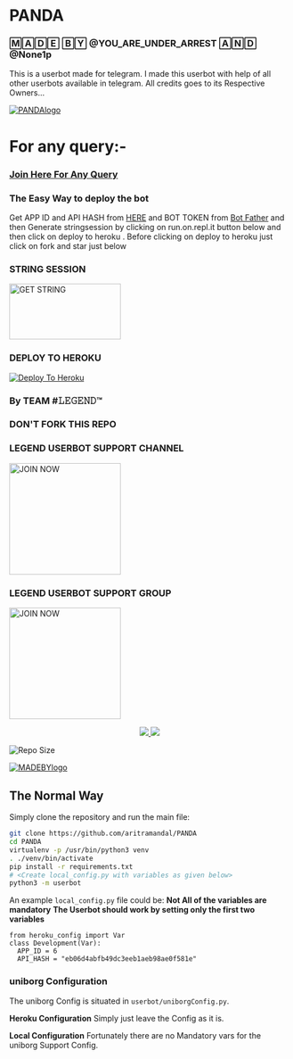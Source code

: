 # PANDA

### 🄼🄰🄳🄴 🄱🅈 @YOU_ARE_UNDER_ARREST 🄰🄽🄳 @None1p


This is a userbot made for telegram. I made this userbot with help of all other userbots available in telegram. All credits goes to its Respective Owners...



[![PANDAlogo](https://telegra.ph/file/91d2033914cfdb509cccf.jpg)](https://heroku.com/deploy?template=https://github.com/aritramandal/PANDA)






# For any query:-






### [Join Here For Any Query](https://t.me/LEGEND_USERBOT_SUPPORT)

### The Easy Way to deploy the bot
Get APP ID and API HASH from [HERE](https://my.telegram.org) and BOT TOKEN from [Bot Father](https://t.me/botfather) and then Generate stringsession by clicking on run.on.repl.it button below and then click on deploy to heroku . Before clicking on deploy to heroku just click on fork and star just below




### STRING SESSION 

<p align="centre"><a href="https://repl.it/@aritramandal1/PANDA?template=https://repl.it/@aritramandal1/PANDA#main.py"> <img src="https://telegra.ph/file/b9133ebfd256fb7d2993a.jpg" alt="GET STRING" width="200" height="100.100"/></a></p>












### DEPLOY TO HEROKU


[![Deploy To Heroku](https://www.herokucdn.com/deploy/button.svg)](https://heroku.com/deploy?template=https://github.com/aritramandal/PANDA/tree/master)




### By TEAM #𝙻𝙴𝙶𝙴𝙽𝙳™




### DON'T FORK THIS REPO 





### LEGEND USERBOT SUPPORT CHANNEL



<p align="centre"><a href="https://t.me/legend_userbot_support_channel?template=https://t.me/legend_userbot_support_channel"> <img src="https://telegra.ph/file/6b2aeeccbbf98a3e64f01.jpg" alt="JOIN NOW " width="200" height="200.200"/></a></p>

### LEGEND USERBOT SUPPORT GROUP


<p align="centre"><a href="https://t.me/LEGEND_USERBOT_SUPPORT?template=https://t.me/LEGEND_USERBOT_SUPPORT"> <img src="https://telegra.ph/file/9ff92c38775ab62acf606.jpg" alt="JOIN NOW " width="200" height="200.200"/></a></p>





<p align="center">
  <a href="https://github.com/suhaash02/Eliza/fork">
    <img src="https://img.shields.io/github/forks/aritramandal/PANDA?label=Fork&style=social">
    
  </a>
  <a href="https://github.com/aritramandal/PANDA">
    <img src="https://img.shields.io/github/stars/aritramandal/PANDA?style=social">
  </a>
</p>

 ![Repo Size](https://img.shields.io/github/repo-size/aritramandal/PANDA)



[![MADEBYlogo](https://telegra.ph/file/333da5e978cf19ea2b21c.jpg)](https://heroku.com/deploy?template=https://github.com/aritramandal/PANDA)

## The Normal Way
Simply clone the repository and run the main file:
```sh
git clone https://github.com/aritramandal/PANDA
cd PANDA
virtualenv -p /usr/bin/python3 venv
. ./venv/bin/activate
pip install -r requirements.txt
# <Create local_config.py with variables as given below>
python3 -m userbot
```
An example `local_config.py` file could be:
**Not All of the variables are mandatory**
__The Userbot should work by setting only the first two variables__
```python3
from heroku_config import Var
class Development(Var):
  APP_ID = 6
  API_HASH = "eb06d4abfb49dc3eeb1aeb98ae0f581e"
```
### uniborg Configuration

The uniborg Config is situated in `userbot/uniborgConfig.py`.

**Heroku Configuration**
Simply just leave the Config as it is.

**Local Configuration**
Fortunately there are no Mandatory vars for the uniborg Support Config.

